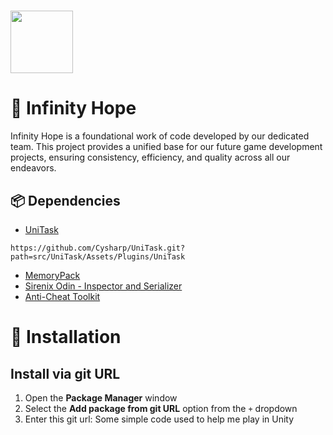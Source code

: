 
# <img src="https://cdn-icons-png.flaticon.com/512/4841/4841366.png" width="100" height="100">
# 🎲 Infinity Hope 

Infinity Hope is a foundational work of code developed by our dedicated team. This project provides a unified base for our future game development projects, ensuring consistency, efficiency, and quality across all our endeavors.

## 📦 Dependencies
- [UniTask](https://github.com/Cysharp/UniTask)
```
https://github.com/Cysharp/UniTask.git?path=src/UniTask/Assets/Plugins/UniTask
```
- [MemoryPack]([https://github.com/Cysharp/MemoryPack](https://github.com/MessagePack-CSharp/MessagePack-CSharp/releases))
- [Sirenix Odin - Inspector and Serializer](https://assetstore.unity.com/packages/tools/utilities/odin-inspector-and-serializer-89041)
- [Anti-Cheat Toolkit](https://assetstore.unity.com/packages/tools/utilities/anti-cheat-toolkit-2023-202695)

#  🔧 Installation
## Install via git URL
1. Open the **Package Manager** window
2. Select the **Add package from git URL** option from the `+` dropdown
3. Enter this git url:
Some simple code used to help me play in Unity
